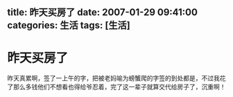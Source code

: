 title: 昨天买房了
date: 2007-01-29 09:41:00
categories:  生活
tags: [生活]
---

# 昨天买房了
昨天真累啊，签了一上午的字，把被老妈喻为螃蟹爬的字签的到处都是，不过我花了那么多钱他们不想看也得给爷忍着，完了这一辈子就算交代给房子了，沉重啊！